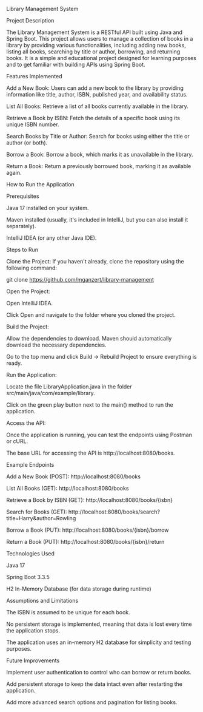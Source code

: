 Library Management System

Project Description

The Library Management System is a RESTful API built using Java and Spring Boot. This project allows users to manage a collection of books in a library by providing various functionalities, including adding new books, listing all books, searching by title or author, borrowing, and returning books. It is a simple and educational project designed for learning purposes and to get familiar with building APIs using Spring Boot.

Features Implemented

Add a New Book: Users can add a new book to the library by providing information like title, author, ISBN, published year, and availability status.

List All Books: Retrieve a list of all books currently available in the library.

Retrieve a Book by ISBN: Fetch the details of a specific book using its unique ISBN number.

Search Books by Title or Author: Search for books using either the title or author (or both).

Borrow a Book: Borrow a book, which marks it as unavailable in the library.

Return a Book: Return a previously borrowed book, marking it as available again.

How to Run the Application

Prerequisites

Java 17 installed on your system.

Maven installed (usually, it's included in IntelliJ, but you can also install it separately).

IntelliJ IDEA (or any other Java IDE).

Steps to Run

Clone the Project: If you haven't already, clone the repository using the following command:

git clone https://github.com/mganzert/library-management

Open the Project:

Open IntelliJ IDEA.

Click Open and navigate to the folder where you cloned the project.

Build the Project:

Allow the dependencies to download. Maven should automatically download the necessary dependencies.

Go to the top menu and click Build -> Rebuild Project to ensure everything is ready.

Run the Application:

Locate the file LibraryApplication.java in the folder src/main/java/com/example/library.

Click on the green play button next to the main() method to run the application.

Access the API:

Once the application is running, you can test the endpoints using Postman or cURL.

The base URL for accessing the API is http://localhost:8080/books.

Example Endpoints

Add a New Book (POST): http://localhost:8080/books

List All Books (GET): http://localhost:8080/books

Retrieve a Book by ISBN (GET): http://localhost:8080/books/{isbn}

Search for Books (GET): http://localhost:8080/books/search?title=Harry&author=Rowling

Borrow a Book (PUT): http://localhost:8080/books/{isbn}/borrow

Return a Book (PUT): http://localhost:8080/books/{isbn}/return

Technologies Used

Java 17

Spring Boot 3.3.5

H2 In-Memory Database (for data storage during runtime)

Assumptions and Limitations

The ISBN is assumed to be unique for each book.

No persistent storage is implemented, meaning that data is lost every time the application stops.

The application uses an in-memory H2 database for simplicity and testing purposes.

Future Improvements

Implement user authentication to control who can borrow or return books.

Add persistent storage to keep the data intact even after restarting the application.

Add more advanced search options and pagination for listing books.
